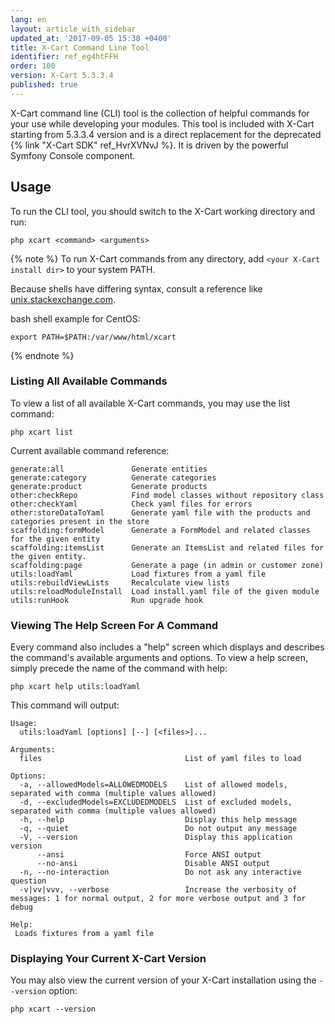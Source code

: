 ```yaml
---
lang: en
layout: article_with_sidebar
updated_at: '2017-09-05 15:38 +0400'
title: X-Cart Command Line Tool
identifier: ref_eg4htFFH
order: 100
version: X-Cart 5.3.3.4
published: true
---
```


X-Cart command line (CLI) tool is the collection of helpful commands for your use while developing your modules. This tool is included with X-Cart starting from 5.3.3.4 version and is a direct replacement for the deprecated {% link "X-Cart SDK" ref_HvrXVNvJ %}. It is driven by the powerful Symfony Console component.

## Usage

To run the CLI tool, you should switch to the X-Cart working directory and run:

```
php xcart <command> <arguments>
```

{% note %}
To run X-Cart commands from any directory, add `<your X-Cart install dir>` to your system PATH.

Because shells have differing syntax, consult a reference like [unix.stackexchange.com](http://unix.stackexchange.com/questions/117467/how-to-permanently-set-environmental-variables).

bash shell example for CentOS:

```
export PATH=$PATH:/var/www/html/xcart
```

{% endnote %}

### Listing All Available Commands

To view a list of all available X-Cart commands, you may use the list command:

```
php xcart list
```

Current available command reference:

```
generate:all               Generate entities
generate:category          Generate categories
generate:product           Generate products
other:checkRepo            Find model classes without repository class
other:checkYaml            Check yaml files for errors
other:storeDataToYaml      Generate yaml file with the products and categories present in the store
scaffolding:formModel      Generate a FormModel and related classes for the given entity
scaffolding:itemsList      Generate an ItemsList and related files for the given entity.
scaffolding:page           Generate a page (in admin or customer zone)
utils:loadYaml             Load fixtures from a yaml file
utils:rebuildViewLists     Recalculate view lists
utils:reloadModuleInstall  Load install.yaml file of the given module
utils:runHook              Run upgrade hook
```

### Viewing The Help Screen For A Command

Every command also includes a "help" screen which displays and describes the command's available arguments and options. To view a help screen, simply precede the name of the command with help:

```
php xcart help utils:loadYaml
```

This command will output:

```
Usage:
  utils:loadYaml [options] [--] [<files>]...

Arguments:
  files                                List of yaml files to load

Options:
  -a, --allowedModels=ALLOWEDMODELS    List of allowed models, separated with comma (multiple values allowed)
  -d, --excludedModels=EXCLUDEDMODELS  List of excluded models, separated with comma (multiple values allowed)
  -h, --help                           Display this help message
  -q, --quiet                          Do not output any message
  -V, --version                        Display this application version
      --ansi                           Force ANSI output
      --no-ansi                        Disable ANSI output
  -n, --no-interaction                 Do not ask any interactive question
  -v|vv|vvv, --verbose                 Increase the verbosity of messages: 1 for normal output, 2 for more verbose output and 3 for debug

Help:
 Loads fixtures from a yaml file
```

### Displaying Your Current X-Cart Version

You may also view the current version of your X-Cart installation using the `--version` option:

```
php xcart --version
```
